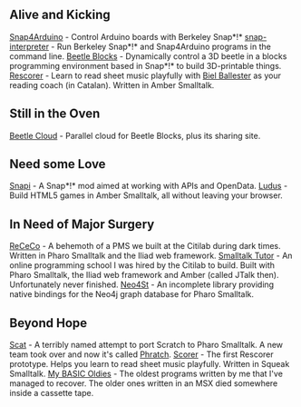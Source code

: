 ## Alive and Kicking
[Snap4Arduino](http://s4a.cat/snap) - Control Arduino boards with Berkeley Snap*!*
[snap-interpreter](https://github.com/bromagosa/snap-interpreter) - Run Berkeley Snap*!* and Snap4Arduino programs in the command line.
[Beetle Blocks](http://beetleblocks.com) - Dynamically control a 3D beetle in a blocks programming environment based in Snap*!* to build 3D-printable things.
[Rescorer](http://bromagosa.github.io/rescorer/) - Learn to read sheet music playfully with [Biel Ballester](https://en.wikipedia.org/wiki/Biel_Ballester) as your reading coach (in Catalan). Written in Amber Smalltalk.


## Still in the Oven
[Beetle Cloud](https://github.com/bromagosa/beetleCloud) - Parallel cloud for Beetle Blocks, plus its sharing site.

## Need some Love
[Snapi](http://snapi.citilab.eu) - A Snap*!* mod aimed at working with APIs and OpenData.
[Ludus](http://bromagosa.github.io/Ludus/) - Build HTML5 games in Amber Smalltalk, all without leaving your browser.

## In Need of Major Surgery
[ReCeCo](http://smalltalkhub.com/#!/~Citilab/ReCeCo) - A behemoth of a PMS we built at the Citilab during dark times. Written in Pharo Smalltalk and the Iliad web framework.
[Smalltalk Tutor](http://www.squeaksource.com/smalltalkTutor.html) - An online programming school I was hired by the Citilab to build. Built with Pharo Smalltalk, the Iliad web framework and Amber (called JTalk then). Unfortunately never finished.
[Neo4St](http://smalltalkhub.com/#!/~Citilab/Neo4St) - An incomplete library providing native bindings for the Neo4j graph database for Pharo Smalltalk.

## Beyond Hope
[Scat](https://code.google.com/archive/p/scat/) - A terribly named attempt to port Scratch to Pharo Smalltalk. A new team took over and now it's called [Phratch](http://www.phratch.com).
[Scorer](https://sourceforge.net/projects/scorer/) - The first Rescorer prototype. Helps you learn to read sheet music playfully. Written in Squeak Smalltalk.
[My BASIC Oldies](https://github.com/bromagosa/myBasicOldies) - The oldest programs written by me that I've managed to recover. The older ones written in an MSX died somewhere inside a cassette tape.
